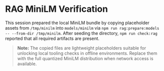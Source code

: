 # RAG MiniLM Verification

This session prepared the local MiniLM bundle by copying placeholder assets from `/tmp/minilm` into `models/minilm` via `npm run rag:prepare:models -- --from-dir /tmp/minilm`. After seeding the directory, `npm run check:rag` reported that all required artifacts are present.

> **Note:** The copied files are lightweight placeholders suitable for unlocking local tooling checks in offline environments. Replace them with the full quantized MiniLM distribution when network access is available.
